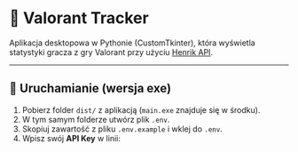 # 🎯 Valorant Tracker

Aplikacja desktopowa w Pythonie (CustomTkinter), która wyświetla statystyki gracza z gry Valorant przy użyciu [Henrik API](https://dash.henrikdev.xyz/).

---

## 🚀 Uruchamianie (wersja exe)

1. Pobierz folder `dist/` z aplikacją (`main.exe` znajduje się w środku).
2. W tym samym folderze utwórz plik `.env`.
3. Skopiuj zawartość z pliku `.env.example` i wklej do `.env`.
4. Wpisz swój **API Key** w linii:
